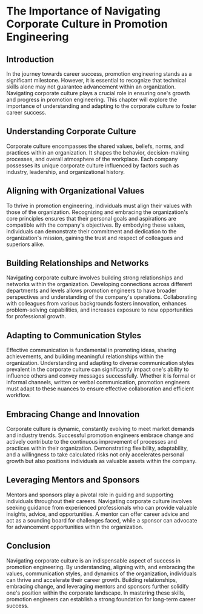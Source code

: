 The Importance of Navigating Corporate Culture in Promotion Engineering
================================================================================

Introduction
------------

In the journey towards career success, promotion engineering stands as a significant milestone. However, it is essential to recognize that technical skills alone may not guarantee advancement within an organization. Navigating corporate culture plays a crucial role in ensuring one's growth and progress in promotion engineering. This chapter will explore the importance of understanding and adapting to the corporate culture to foster career success.

Understanding Corporate Culture
-------------------------------

Corporate culture encompasses the shared values, beliefs, norms, and practices within an organization. It shapes the behavior, decision-making processes, and overall atmosphere of the workplace. Each company possesses its unique corporate culture influenced by factors such as industry, leadership, and organizational history.

Aligning with Organizational Values
-----------------------------------

To thrive in promotion engineering, individuals must align their values with those of the organization. Recognizing and embracing the organization's core principles ensures that their personal goals and aspirations are compatible with the company's objectives. By embodying these values, individuals can demonstrate their commitment and dedication to the organization's mission, gaining the trust and respect of colleagues and superiors alike.

Building Relationships and Networks
-----------------------------------

Navigating corporate culture involves building strong relationships and networks within the organization. Developing connections across different departments and levels allows promotion engineers to have broader perspectives and understanding of the company's operations. Collaborating with colleagues from various backgrounds fosters innovation, enhances problem-solving capabilities, and increases exposure to new opportunities for professional growth.

Adapting to Communication Styles
--------------------------------

Effective communication is fundamental in promoting ideas, sharing achievements, and building meaningful relationships within the organization. Understanding and adapting to diverse communication styles prevalent in the corporate culture can significantly impact one's ability to influence others and convey messages successfully. Whether it is formal or informal channels, written or verbal communication, promotion engineers must adapt to these nuances to ensure effective collaboration and efficient workflow.

Embracing Change and Innovation
-------------------------------

Corporate culture is dynamic, constantly evolving to meet market demands and industry trends. Successful promotion engineers embrace change and actively contribute to the continuous improvement of processes and practices within their organization. Demonstrating flexibility, adaptability, and a willingness to take calculated risks not only accelerates personal growth but also positions individuals as valuable assets within the company.

Leveraging Mentors and Sponsors
-------------------------------

Mentors and sponsors play a pivotal role in guiding and supporting individuals throughout their careers. Navigating corporate culture involves seeking guidance from experienced professionals who can provide valuable insights, advice, and opportunities. A mentor can offer career advice and act as a sounding board for challenges faced, while a sponsor can advocate for advancement opportunities within the organization.

Conclusion
----------

Navigating corporate culture is an indispensable aspect of success in promotion engineering. By understanding, aligning with, and embracing the values, communication styles, and dynamics of the organization, individuals can thrive and accelerate their career growth. Building relationships, embracing change, and leveraging mentors and sponsors further solidify one's position within the corporate landscape. In mastering these skills, promotion engineers can establish a strong foundation for long-term career success.
